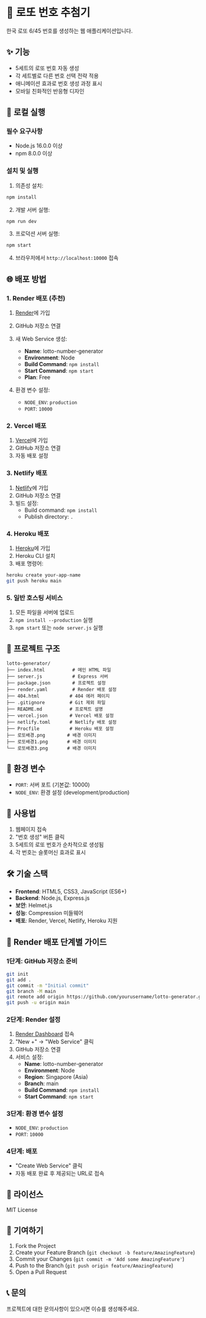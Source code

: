 # 🎰 로또 번호 추첨기

한국 로또 6/45 번호를 생성하는 웹 애플리케이션입니다.

## ✨ 기능

- 5세트의 로또 번호 자동 생성
- 각 세트별로 다른 번호 선택 전략 적용
- 애니메이션 효과로 번호 생성 과정 표시
- 모바일 친화적인 반응형 디자인

## 🚀 로컬 실행

### 필수 요구사항
- Node.js 16.0.0 이상
- npm 8.0.0 이상

### 설치 및 실행

1. 의존성 설치:
```bash
npm install
```

2. 개발 서버 실행:
```bash
npm run dev
```

3. 프로덕션 서버 실행:
```bash
npm start
```

4. 브라우저에서 `http://localhost:10000` 접속

## 🌐 배포 방법

### 1. Render 배포 (추천)

1. [Render](https://render.com)에 가입
2. GitHub 저장소 연결
3. 새 Web Service 생성:
   - **Name**: lotto-number-generator
   - **Environment**: Node
   - **Build Command**: `npm install`
   - **Start Command**: `npm start`
   - **Plan**: Free

4. 환경 변수 설정:
   - `NODE_ENV`: `production`
   - `PORT`: `10000`

### 2. Vercel 배포

1. [Vercel](https://vercel.com)에 가입
2. GitHub 저장소 연결
3. 자동 배포 설정

### 3. Netlify 배포

1. [Netlify](https://netlify.com)에 가입
2. GitHub 저장소 연결
3. 빌드 설정:
   - Build command: `npm install`
   - Publish directory: `.`

### 4. Heroku 배포

1. [Heroku](https://heroku.com)에 가입
2. Heroku CLI 설치
3. 배포 명령어:
```bash
heroku create your-app-name
git push heroku main
```

### 5. 일반 호스팅 서비스

1. 모든 파일을 서버에 업로드
2. `npm install --production` 실행
3. `npm start` 또는 `node server.js` 실행

## 📁 프로젝트 구조

```
lotto-generator/
├── index.html          # 메인 HTML 파일
├── server.js           # Express 서버
├── package.json        # 프로젝트 설정
├── render.yaml         # Render 배포 설정
├── 404.html           # 404 에러 페이지
├── .gitignore         # Git 제외 파일
├── README.md          # 프로젝트 설명
├── vercel.json        # Vercel 배포 설정
├── netlify.toml       # Netlify 배포 설정
├── Procfile           # Heroku 배포 설정
├── 로또배경.png        # 배경 이미지
├── 로또배경1.png       # 배경 이미지
└── 로또배경3.png       # 배경 이미지
```

## 🔧 환경 변수

- `PORT`: 서버 포트 (기본값: 10000)
- `NODE_ENV`: 환경 설정 (development/production)

## 📱 사용법

1. 웹페이지 접속
2. "번호 생성" 버튼 클릭
3. 5세트의 로또 번호가 순차적으로 생성됨
4. 각 번호는 슬롯머신 효과로 표시

## 🛠️ 기술 스택

- **Frontend**: HTML5, CSS3, JavaScript (ES6+)
- **Backend**: Node.js, Express.js
- **보안**: Helmet.js
- **성능**: Compression 미들웨어
- **배포**: Render, Vercel, Netlify, Heroku 지원

## 🚀 Render 배포 단계별 가이드

### 1단계: GitHub 저장소 준비
```bash
git init
git add .
git commit -m "Initial commit"
git branch -M main
git remote add origin https://github.com/yourusername/lotto-generator.git
git push -u origin main
```

### 2단계: Render 설정
1. [Render Dashboard](https://dashboard.render.com) 접속
2. "New +" → "Web Service" 클릭
3. GitHub 저장소 연결
4. 서비스 설정:
   - **Name**: lotto-number-generator
   - **Environment**: Node
   - **Region**: Singapore (Asia)
   - **Branch**: main
   - **Build Command**: `npm install`
   - **Start Command**: `npm start`

### 3단계: 환경 변수 설정
- `NODE_ENV`: `production`
- `PORT`: `10000`

### 4단계: 배포
- "Create Web Service" 클릭
- 자동 배포 완료 후 제공되는 URL로 접속

## 📄 라이선스

MIT License

## 🤝 기여하기

1. Fork the Project
2. Create your Feature Branch (`git checkout -b feature/AmazingFeature`)
3. Commit your Changes (`git commit -m 'Add some AmazingFeature'`)
4. Push to the Branch (`git push origin feature/AmazingFeature`)
5. Open a Pull Request

## 📞 문의

프로젝트에 대한 문의사항이 있으시면 이슈를 생성해주세요. 